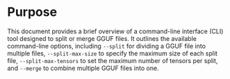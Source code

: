 # Purpose
This document provides a brief overview of a command-line interface (CLI) tool designed to split or merge GGUF files. It outlines the available command-line options, including `--split` for dividing a GGUF file into multiple files, `--split-max-size` to specify the maximum size of each split file, `--split-max-tensors` to set the maximum number of tensors per split, and `--merge` to combine multiple GGUF files into one.
